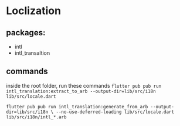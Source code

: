 # Loclization

## packages:
- intl
- intl_transaltion

## commands

inside the root folder, run these commands 
`
flutter pub pub run intl_translation:extract_to_arb --output-dir=lib/src/i18n lib/src/locale.dart
`

`
flutter pub pub run intl_translation:generate_from_arb --output-dir=lib/src/i18n \ --no-use-deferred-loading lib/src/locale.dart lib/src/i18n/intl_*.arb
`